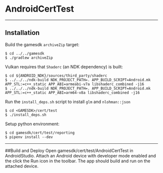 # AndroidCertTest

---

## Installation
Build the gamesdk `archiveZip` target:
```
$ cd ../../gamesdk
$ ./gradlew archiveZip
```

Vulkan requires that `Shaderc` (an NDK dependency) is built:
```
$ cd ${ANDROID_NDK}/sources/third_party/shaderc
$ ../../../ndk-build NDK_PROJECT_PATH=. APP_BUILD_SCRIPT=Android.mk APP_STL:=c++_static APP_ABI=armeabi-v7a libshaderc_combined -j16
$ ../../../ndk-build NDK_PROJECT_PATH=. APP_BUILD_SCRIPT=Android.mk APP_STL:=c++_static APP_ABI=arm64-v8a libshaderc_combined -j16
```

Run the `install_deps.sh` script to install `glm` and `nlohman::json`
```
$ cd <GAMESDK>/cert/test
$ ./install_deps.sh
```
Setup python environment:
```
$ cd gamesdk/cert/test/reporting
$ pipenv install --dev
```
---
##Build and Deploy
Open gamesdk/cert/test/AndroidCertTest in AndroidStudio. Attach an Android 
device with developer mode enabled and the click the Run icon in the toolbar.
The app should build and run on the attached device.
